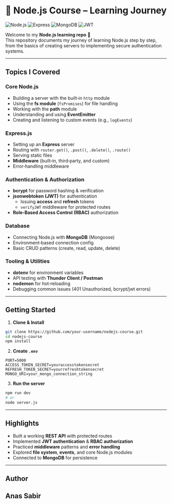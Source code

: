 # 🚀 Node.js Course – Learning Journey

![Node.js](https://img.shields.io/badge/Node.js-339933?logo=nodedotjs&logoColor=fff&style=for-the-badge)
![Express](https://img.shields.io/badge/Express-000000?logo=express&logoColor=fff&style=for-the-badge)
![MongoDB](https://img.shields.io/badge/MongoDB-4ea94b?logo=mongodb&logoColor=fff&style=for-the-badge)
![JWT](https://img.shields.io/badge/JWT-000?logo=jsonwebtokens&logoColor=fff&style=for-the-badge)

Welcome to my **Node.js learning repo** 🎯  
This repository documents my journey of learning Node.js step by step, from the basics of creating servers to implementing secure authentication systems.

---

## Topics I Covered

### Core Node.js

- Building a server with the built‑in `http` module
- Using the **fs module** (`fsPromises`) for file handling
- Working with the **path** module
- Understanding and using **EventEmitter**
- Creating and listening to custom events (e.g., `logEvents`)

### Express.js

- Setting up an **Express** server
- Routing with `router.get()`, `.post()`, `.delete()`, `.route()`
- Serving static files
- **Middleware** (built‑in, third‑party, and custom)
- Error‑handling middleware

### Authentication & Authorization

- **bcrypt** for password hashing & verification
- **jsonwebtoken (JWT)** for authentication
  - Issuing **access** and **refresh** tokens
  - `verifyJWT` middleware for protected routes
- **Role‑Based Access Control (RBAC)** authorization

### Database

- Connecting Node.js with **MongoDB** (Mongoose)
- Environment‑based connection config
- Basic CRUD patterns (create, read, update, delete)

### Tooling & Utilities

- **dotenv** for environment variables
- API testing with **Thunder Client / Postman**
- **nodemon** for hot‑reloading
- Debugging common issues (401 Unauthorized, bcrypt/jwt errors)

---

## Getting Started

1. **Clone & Install**

```bash
git clone https://github.com/your-username/nodejs-course.git
cd nodejs-course
npm install
```

2. **Create `.env`**

```env
PORT=5000
ACCESS_TOKEN_SECRET=youraccesstokensecret
REFRESH_TOKEN_SECRET=yourrefreshtokensecret
MONGO_URI=your_mongo_connection_string
```

3. **Run the server**

```bash
npm run dev
# or
node server.js
```

---

## Highlights

- Built a working **REST API** with protected routes
- Implemented **JWT authentication** & **RBAC authorization**
- Practiced **middleware** patterns and **error handling**
- Explored **file system**, **events**, and core Node.js modules
- Connected to **MongoDB** for persistence

---

## Author

## **Anas Sabir**
